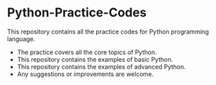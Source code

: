 # Python-Practice-Codes
This repository contains all the practice codes for Python programming language.
- The practice covers all the core topics of Python.
- This repository contains the examples of basic Python.
- This repository contains the examples of advanced Python.
- Any suggestions or improvements are welcome.
